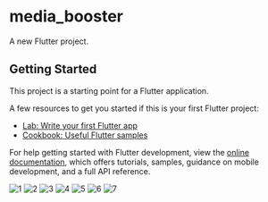 # media_booster

A new Flutter project.

## Getting Started

This project is a starting point for a Flutter application.

A few resources to get you started if this is your first Flutter project:

- [Lab: Write your first Flutter app](https://docs.flutter.dev/get-started/codelab)
- [Cookbook: Useful Flutter samples](https://docs.flutter.dev/cookbook)

For help getting started with Flutter development, view the
[online documentation](https://docs.flutter.dev/), which offers tutorials,
samples, guidance on mobile development, and a full API reference.

![1](https://github.com/SumitSojitra/Media_Player_App/assets/114163699/bd723086-4b37-46cd-877b-7d884460782b)
![2](https://github.com/SumitSojitra/Media_Player_App/assets/114163699/c464e3de-7718-431f-ad28-999b41ce885c)
![3](https://github.com/SumitSojitra/Media_Player_App/assets/114163699/d01de6ef-cb4a-4973-9397-42f2f4fd5e98)
![4](https://github.com/SumitSojitra/Media_Player_App/assets/114163699/bfd89467-a4cf-4998-b081-0f523b06f8ac)
![5](https://github.com/SumitSojitra/Media_Player_App/assets/114163699/944d87d7-48b8-47a3-bb75-b8f161889222)
![6](https://github.com/SumitSojitra/Media_Player_App/assets/114163699/2392cd30-04c6-4a41-94eb-75bd5abbf918)
![7](https://github.com/SumitSojitra/Media_Player_App/assets/114163699/a21d7be0-1c4e-4804-9d0b-a1e9d50e19b8)
